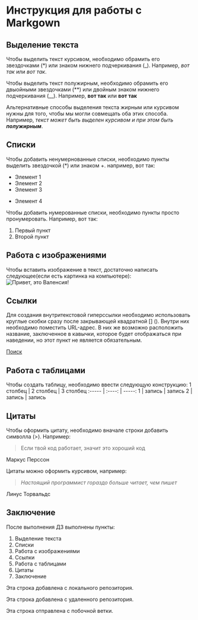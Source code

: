 # Инструкция для работы с Markgown #


## Выделение текста 

Чтобы выделить текст курсивом, необходимо обрамить его звездочками (*) или знаком нижнего подчеркивания (_). Например, *вот так* или _вот так_.

Чтобы выделить текст полужирным, необходимо обрамить его двыойными звездочками (**) или двойным знаком нижнего подчеркивания (__). Например, **вот так** или __вот так__

Альтернативные способы выделения текста жирным или курсивом нужны для того, чтобы мы могли совмещать оба этих способа. Например, _текст может быть выделен курсивом и при этом быть **полужирным**_.

## Списки

Чтобы добавить ненумернованные списки, необходимо пункты выделить звездочкой (*) или знаком +. например, вот так:
* Элемент 1
* Элемент 2
* Элемент 3
+ Элемент 4

Чтобы добавить нумерованные списки, необходимо пункты просто пронумеровать. Например, вот так:
1. Первый пункт
2. Второй пункт

##  Работа с изображениями

Чтобы вставить изображение в текст, достаточно написать следующее(если есть картинка на компьютере):
![Привет, это Валенсия!](cover_original.jpg)

## Ссылки

 Для создания внутритекстовой гиперссылки необходимо использовать круглые скобки сразу после закрывающей квадратной [] (). Внутри них необходимо поместить URL-адрес. В них же возможно расположить название, заключенное в кавычки, которое будет отображаться при наведении, но этот пункт не является обязательным.

  [Поиск](https://www.google.com/)

## Работа с таблицами

Чтобы создать таблицу, необходимо ввести следующую конструкцию:
1 столбец | 2 столбец | 3 столбец
:----- | :----: | -----:
1   | запись | запись
2  | запись  | запись

## Цитаты

Чтобы оформить цитату, необходимо вначале строки добавить символла (>). Например:

> Если твой код работает, значит это хороший код

Маркус Перссон

Цитаты можно оформить курсивом, например:

> *Настоящий программист гораздо больше читает, чем пишет*

Линус Торвальдс

## Заключение

После выполнения ДЗ выполнены пункты:
1. Выделение текста 
2. Списки
3. Работа с изображениями
4. Ссылки
5. Работа с таблицами
6. Цитаты
7. Заключение

Эта строка добавлена с локального репозитория.

Эта строка добавлена с удаленного репозитория.

Эта строка отправлена с побочной ветки.